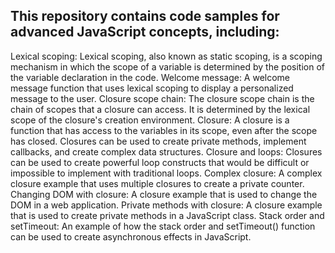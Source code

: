 
## This repository contains code samples for advanced JavaScript concepts, including:

Lexical scoping: Lexical scoping, also known as static scoping, is a scoping mechanism in which the scope of a variable is determined by the position of the variable declaration in the code.
Welcome message: A welcome message function that uses lexical scoping to display a personalized message to the user.
Closure scope chain: The closure scope chain is the chain of scopes that a closure can access. It is determined by the lexical scope of the closure's creation environment.
Closure: A closure is a function that has access to the variables in its scope, even after the scope has closed. Closures can be used to create private methods, implement callbacks, and create complex data structures.
Closure and loops: Closures can be used to create powerful loop constructs that would be difficult or impossible to implement with traditional loops.
Complex closure: A complex closure example that uses multiple closures to create a private counter.
Changing DOM with closure: A closure example that is used to change the DOM in a web application.
Private methods with closure: A closure example that is used to create private methods in a JavaScript class.
Stack order and setTimeout: An example of how the stack order and setTimeout() function can be used to create asynchronous effects in JavaScript.